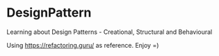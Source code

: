# DesignPattern
Learning about Design Patterns - Creational, Structural and Behavioural

Using https://refactoring.guru/ as reference.
Enjoy =)
